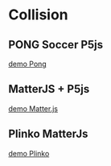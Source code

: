 # Collision

## PONG Soccer P5js
[demo Pong](https://hoangtran0410.github.io/Collision/projects/pong/)

## MatterJS + P5js
[demo Matter.js](https://hoangtran0410.github.io/Collision/projects/matterjs-playground/)

## Plinko MatterJs
[demo Plinko](https://hoangtran0410.github.io/Collision/projects/plinko)

